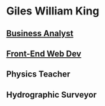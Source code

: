 # Giles William King

## [Business Analyst](businessanalyst.md)
## [Front-End Web Dev](graduatesoftwaredev.md)
## Physics Teacher
## Hydrographic Surveyor  


